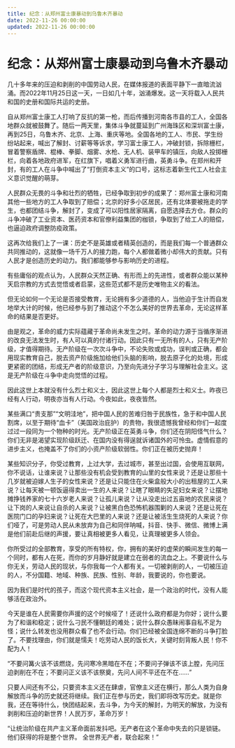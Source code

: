 ```yaml
---
title: 纪念：从郑州富士康暴动到乌鲁木齐暴动
date: 2022-11-26 00:00:00
updated: 2022-11-26 00:00:00
---
```


# 纪念：从郑州富士康暴动到乌鲁木齐暴动

几十多年来的压迫和剥削的中国劳动人民，在媒体报道的表面平静下一直暗流汹涌。而2022年11月25日这一天，一日如几十年，汹涌爆发。这一天将载入人民共和国的史册和国际共运的史册。

自从郑州富士康工人打响了反抗的第一枪，而后传播到河南各市县的工人，全国各地群众就被鼓舞了。随后一两天里，集体斗争就蔓延到广州海珠区和深圳富士康，再到25日，乌鲁木齐、北京、上海、重庆等地。全国各地的工人、市民、学生纷纷站起来，喊出了解封、讨薪等等诉求，学习富士康工人，冲破封锁，拆除栅栏，冒着警察盾牌、棍棒、拳脚、烟雾、水枪、无人机、装甲车的镇压，向敌人投掷栅栏，向着各地政府进军，在红旗下，唱着义勇军进行曲，英勇斗争。在郑州和开封，有的工人在斗争中喊出了“打倒资本主义”的口号，这标志着新生代工人社会主义意识觉醒的萌芽。

人民群众无畏的斗争和壮烈的牺牲，已经争取到初步的成果了：郑州富士康和河南其他一些地方的工人争取到了赔偿；北京的好多小区居民，还有北体要被拖走的学生，也都团结斗争，解封了，变成了可以阳性居家隔离，自愿选择去方仓。群众的斗争冲破了工业资本、医药资本和官僚利益集团的枷锁，争取到了给工人的赔偿，也逼迫政府调整防疫政策。

这再次给我们上了一课：历史不是英雄或者精英创造的，而是我们每一个普通群众共同推动的，这就像一场千万人的接力跑，每个人都做着微小却伟大的贡献。只有人民才是创造历史的动力。我们都能够参与影响历史的进程。

有些庸俗的观点认为，人民群众天然正确、有形而上的先进性，或者群众能以某种天启宗教的方式去觉悟或者启蒙，这些范式都不是历史唯物主义的看法。

但无论如何一个无论是否接受教育，无论拥有多少道德的人，当他迫于生计而自发地举大计的时候，他已经参与到了推动这个不怎么美好的世界去革命，无论这样革命的结果是否更好。

由是观之，革命的威力实际蕴藏于革命尚未发生之时。革命的动力源于当循序渐进的改良无法发生时，有人可以真的付诸行动。因此只有一无所有的人，只有无产阶级，才值得期待。无产阶级在一次次斗争中，不论失败或成功，误判或正确，都会用现实教育自己，脱去资产阶级施加给他们头脑的影响，脱去原子化的处境，形成更紧密的团结，形成无产者的阶级意识，乃至向先进分子学习与理解社会主义。这是无产阶级在斗争中走向觉悟的过程。

因此这世上本就没有什么烈士和义士，因此这世上每个人都是烈士和义士。昨夜已经有人行动，明夜亦当有人行动。今夜如此，夜夜皆然。

​某些满口“贵支那”“文明洼地”，把中国人民的苦难归咎于民族性，急于和中国人民割席，以至于期待“血卡”（美国政治庇护）的贵物，我很遗憾我曾经和你们一起度过过一段同为一个物种的时光。无产阶级正在英勇斗争，你们还在阴阳怪气什么？你们无非是渴望实现阶级跃迁、在国内没有得逞就诉诸国外的可怜虫。虚情假意的进步主义，也掩盖不了你们的小资产阶级软弱性。你们正在被历史抛弃！

某些知识分子，你受过教育，上过大学，去过城市，甚至出过国，会使用互联网，你不说话，让谁来说？让那些没有机会受到教育的山里的女性来说？还是让那些十几岁就被迫嫁人生子的女性来说？还是让只能住在火柴盒般大小的出租屋的工人来说？让每天被一顿饭逼得卖出一生的人来说？让瞎了眼睛的失足妇女来说？让摆地摊挣钱养家的七十六岁老人来说？让孤儿来说？让从没走出过五亩地的农民来说？让下岗的人来说让自杀的人来说？让被黑白色恐怖机器围剿的人来说？还是让死在医院门口的孕妇来说？让死在大巴里的人来说？还是让被活生生烧死的人来说？你们哑了，可是劳动人民从未放弃为自己和同伴呐喊，抖音、快手、微信、微博上满是他们前赴后继的声援，要让真相被更多人看见，让真理被更多人领会。

你所受过的全部教育，享受的所有特权，你，拥有的美好的虚荣的瞬间发生的每一个同时，都有人在死，而你的岁月静好就是建立在弱者的流血之上。不要说什么与你无关，劳动人民的现状，与你我每一个人都有关。一切被剥削的人，一切被压迫的人，不分国籍、地域、种族、民族、性别、年龄，我要说的，你也要说。

因为我们是时代的孩子，而这个现代资本主义社会，是一个政治的时代，没有人能够活在政治外。

今天是谁在人民需要你声援的这个时候哑了！还说什么政府都是为你好；说什么要为了和谐和稳定；说什么刁民不懂朝廷的难处；说什么群众愚昧闹事自私不足为怪；说什么转发也没用群众看了也不会行动。你们已经被全国连绵不断的斗争打脸了。不要找理由，你们就是懦夫！吃劳动人民的饭长大，关键时刻背叛人民！你不配为人！

“不要问篝火该不该燃烧，先问寒冷黑暗在不在；不要问子弹该不该上膛，先问压迫剥削在不在；不要问正义该不该祭奠，先问人间不平还在不在……”

只要人间还有不公，只要资本主义还在肆虐，官僚主义还在横行，那么人类为自身解放而斗争的历史就还将继续。我们正在参与历史，我们即将改写历史。就是你我，还在等待什么，快团结起来，去斗争，为今天的解封，为明天的解放，为没有剥削和压迫的新世界！人民万岁，革命万岁！

“让统治阶级在共产主义革命面前发抖吧。无产者在这个革命中失去的只是锁链。他们获得的将是整个世界。 全世界无产者，联合起來！”
